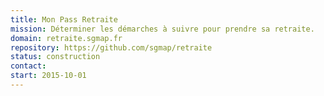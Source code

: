 ```yaml
---
title: Mon Pass Retraite
mission: Déterminer les démarches à suivre pour prendre sa retraite.
domain: retraite.sgmap.fr
repository: https://github.com/sgmap/retraite
status: construction
contact:
start: 2015-10-01
---
```

